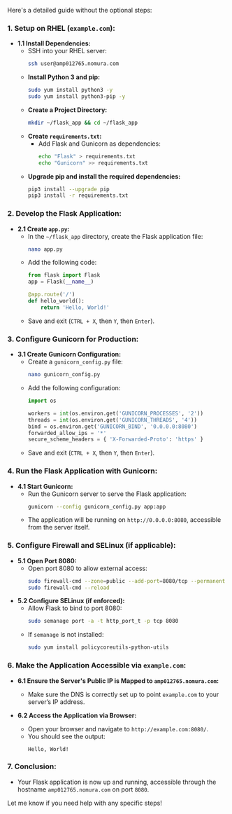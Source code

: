 Here's a detailed guide without the optional steps:

### 1. **Setup on RHEL (`example.com`):**
   - **1.1 Install Dependencies:**
     - SSH into your RHEL server:
       ```bash
       ssh user@amp012765.nomura.com
       ```
     - **Install Python 3 and pip:**
       ```bash
       sudo yum install python3 -y
       sudo yum install python3-pip -y
       ```
     - **Create a Project Directory:**
       ```bash
       mkdir ~/flask_app && cd ~/flask_app
       ```
     - **Create `requirements.txt`:**
       - Add Flask and Gunicorn as dependencies:
         ```bash
         echo "Flask" > requirements.txt
         echo "Gunicorn" >> requirements.txt
         ```
     - **Upgrade pip and install the required dependencies:**
       ```bash
       pip3 install --upgrade pip
       pip3 install -r requirements.txt
       ```

### 2. **Develop the Flask Application:**
   - **2.1 Create `app.py`:**
     - In the `~/flask_app` directory, create the Flask application file:
       ```bash
       nano app.py
       ```
     - Add the following code:
       ```python
       from flask import Flask
       app = Flask(__name__)

       @app.route('/')
       def hello_world():
           return 'Hello, World!'
       ```
     - Save and exit (`CTRL + X`, then `Y`, then `Enter`).

### 3. **Configure Gunicorn for Production:**
   - **3.1 Create Gunicorn Configuration:**
     - Create a `gunicorn_config.py` file:
       ```bash
       nano gunicorn_config.py
       ```
     - Add the following configuration:
       ```python
       import os

       workers = int(os.environ.get('GUNICORN_PROCESSES', '2'))
       threads = int(os.environ.get('GUNICORN_THREADS', '4'))
       bind = os.environ.get('GUNICORN_BIND', '0.0.0.0:8080')
       forwarded_allow_ips = '*'
       secure_scheme_headers = { 'X-Forwarded-Proto': 'https' }
       ```
     - Save and exit (`CTRL + X`, then `Y`, then `Enter`).

### 4. **Run the Flask Application with Gunicorn:**
   - **4.1 Start Gunicorn:**
     - Run the Gunicorn server to serve the Flask application:
       ```bash
       gunicorn --config gunicorn_config.py app:app
       ```
     - The application will be running on `http://0.0.0.0:8080`, accessible from the server itself.

### 5. **Configure Firewall and SELinux (if applicable):**
   - **5.1 Open Port 8080:**
     - Open port 8080 to allow external access:
       ```bash
       sudo firewall-cmd --zone=public --add-port=8080/tcp --permanent
       sudo firewall-cmd --reload
       ```
   - **5.2 Configure SELinux (if enforced):**
     - Allow Flask to bind to port 8080:
       ```bash
       sudo semanage port -a -t http_port_t -p tcp 8080
       ```
     - If `semanage` is not installed:
       ```bash
       sudo yum install policycoreutils-python-utils
       ```

### 6. **Make the Application Accessible via `example.com`:**
   - **6.1 Ensure the Server's Public IP is Mapped to `amp012765.nomura.com`:**
     - Make sure the DNS is correctly set up to point `example.com` to your server’s IP address.

   - **6.2 Access the Application via Browser:**
     - Open your browser and navigate to `http://example.com:8080/`.
     - You should see the output:
       ```
       Hello, World!
       ```

### 7. **Conclusion:**
   - Your Flask application is now up and running, accessible through the hostname `amp012765.nomura.com` on port `8080`.

Let me know if you need help with any specific steps!
